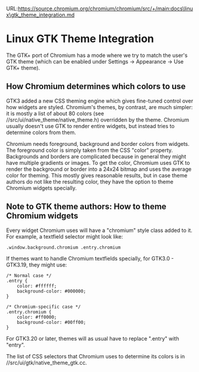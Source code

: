 URL:https://source.chromium.org/chromium/chromium/src/+/main:docs\linux\gtk_theme_integration.md
# Linux GTK Theme Integration

The GTK+ port of Chromium has a mode where we try to match the user's GTK theme
(which can be enabled under Settings -> Appearance -> Use GTK+ theme).

## How Chromium determines which colors to use

GTK3 added a new CSS theming engine which gives fine-tuned control over how
widgets are styled. Chromium's themes, by contrast, are much simpler: it is
mostly a list of about 80 colors (see //src/ui/native_theme/native_theme.h)
overridden by the theme. Chromium usually doesn't use GTK to render entire
widgets, but instead tries to determine colors from them.

Chromium needs foreground, background and border colors from widgets.  The
foreground color is simply taken from the CSS "color" property.  Backgrounds and
borders are complicated because in general they might have multiple gradients or
images. To get the color, Chromium uses GTK to render the background or border
into a 24x24 bitmap and uses the average color for theming. This mostly gives
reasonable results, but in case theme authors do not like the resulting color,
they have the option to theme Chromium widgets specially.

## Note to GTK theme authors: How to theme Chromium widgets

Every widget Chromium uses will have a "chromium" style class added to it. For
example, a textfield selector might look like:

```
.window.background.chromium .entry.chromium
```

If themes want to handle Chromium textfields specially, for GTK3.0 - GTK3.19,
they might use:

```
/* Normal case */
.entry {
    color: #ffffff;
    background-color: #000000;
}

/* Chromium-specific case */
.entry.chromium {
    color: #ff0000;
    background-color: #00ff00;
}
```

For GTK3.20 or later, themes will as usual have to replace ".entry" with
"entry".

The list of CSS selectors that Chromium uses to determine its colors is in
//src/ui/gtk/native_theme_gtk.cc.
